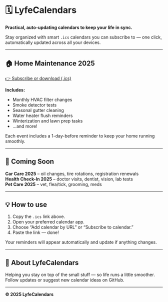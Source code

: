 # 🗓️ LyfeCalendars  
**Practical, auto-updating calendars to keep your life in sync.**

Stay organized with smart `.ics` calendars you can subscribe to — one click, automatically updated across all your devices.

---

## 🏠 Home Maintenance 2025  
[👉 Subscribe or download (.ics)](https://lyfecalendars.github.io/Home_Maintenance_2025.ics)

**Includes:**  
- Monthly HVAC filter changes  
- Smoke detector tests  
- Seasonal gutter cleaning  
- Water heater flush reminders  
- Winterization and lawn prep tasks  
- ...and more!

Each event includes a 1-day-before reminder to keep your home running smoothly.

---

## 🚗 Coming Soon  
**Car Care 2025** – oil changes, tire rotations, registration renewals  
**Health Check-In 2025** – doctor visits, dentist, vision, lab tests  
**Pet Care 2025** – vet, flea/tick, grooming, meds  

---

## 💡 How to use
1. Copy the `.ics` link above.  
2. Open your preferred calendar app.  
3. Choose “Add calendar by URL” or “Subscribe to calendar.”  
4. Paste the link — done!  

Your reminders will appear automatically and update if anything changes.

---

## 🧰 About LyfeCalendars  
Helping you stay on top of the small stuff — so life runs a little smoother.  
Follow updates or suggest new calendar ideas on GitHub.

---

**© 2025 LyfeCalendars**
